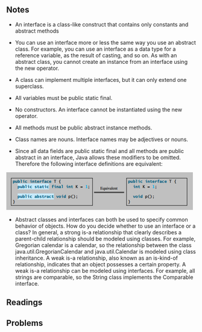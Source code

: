 ## Notes

* An interface is a class-like construct that contains only constants and abstract methods

* You can use an interface more or less the same way
you use an abstract class. For example, you can use an interface as a data type for a reference
variable, as the result of casting, and so on. As with an abstract class, you cannot create an
instance from an interface using the new operator.

* A class can implement multiple interfaces, but it can only extend one superclass.

* All variables must be public static final.

* No constructors. An interface cannot be instantiated
using the new operator.

* All methods must be public abstract instance methods.

* Class names are nouns. Interface names may be adjectives or nouns.

* Since all data fields are public static final and all methods are public abstract in an interface, Java allows these modifiers to be omitted. Therefore the following interface definitions are equivalent:

![Interface](../images/interface.png)

* Abstract classes and interfaces can both be used to specify common behavior of objects. How do you decide whether to use an interface or a class? In general, a strong is-a relationship that clearly describes a parent-child relationship should be modeled using classes. For example, Gregorian calendar is a calendar, so the relationship between the class java.util.GregorianCalendar and java.util.Calendar is modeled using class inheritance. A weak is-a relationship, also known as an is-kind-of relationship, indicates that an object possesses a certain property. A weak is-a relationship can be modeled using interfaces. For example, all strings are comparable, so the String class implements the Comparable interface.

## Readings

## Problems
